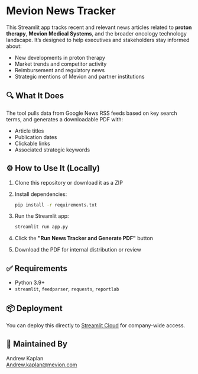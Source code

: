 # Mevion News Tracker

This Streamlit app tracks recent and relevant news articles related to **proton therapy**, **Mevion Medical Systems**, and the broader oncology technology landscape. It’s designed to help executives and stakeholders stay informed about:

- New developments in proton therapy
- Market trends and competitor activity
- Reimbursement and regulatory news
- Strategic mentions of Mevion and partner institutions

## 🔍 What It Does

The tool pulls data from Google News RSS feeds based on key search terms, and generates a downloadable PDF with:

- Article titles
- Publication dates
- Clickable links
- Associated strategic keywords

## ⚙️ How to Use It (Locally)

1. Clone this repository or download it as a ZIP
2. Install dependencies:

   ```bash
   pip install -r requirements.txt
   ```

3. Run the Streamlit app:

   ```bash
   streamlit run app.py
   ```

4. Click the **"Run News Tracker and Generate PDF"** button
5. Download the PDF for internal distribution or review

## ✅ Requirements

- Python 3.9+
- `streamlit`, `feedparser`, `requests`, `reportlab`

## 📦 Deployment

You can deploy this directly to [Streamlit Cloud](https://streamlit.io/cloud) for company-wide access.

## 👥 Maintained By

Andrew Kaplan  
Andrew.kaplan@mevion.com
